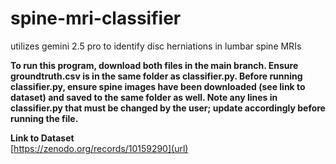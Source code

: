 # spine-mri-classifier
utilizes gemini 2.5 pro to identify disc herniations in lumbar spine MRIs

**To run this program, download both files in the main branch. Ensure groundtruth.csv is in the same folder as classifier.py. Before running classifier.py, ensure spine images have been downloaded (see link to dataset) and saved to the same folder as well. Note any lines in classifier.py that must be changed by the user; update accordingly before running the file.**

**Link to Dataset**\
[https://zenodo.org/records/10159290](url)
